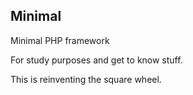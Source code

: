 ## Minimal

Minimal PHP framework

For study purposes and get to know stuff.

This is reinventing the square wheel.
